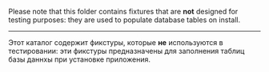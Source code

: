 Please note that this folder contains fixtures that are **not** designed for
testing purposes: they are used to populate database tables on install.

---

Этот каталог содержит фикстуры, которые **не** используются в тестировании:
эти фикстуры предназначены для заполнения таблиц базы даннхы при установке
приложения.